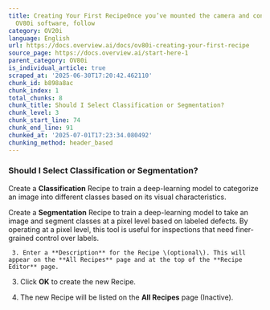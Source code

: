 ```yaml
---
title: Creating Your First RecipeOnce you’ve mounted the camera and connected to the
  OV80i software, follow
category: OV20i
language: English
url: https://docs.overview.ai/docs/ov80i-creating-your-first-recipe
source_page: https://docs.overview.ai/start-here-1
parent_category: OV80i
is_individual_article: true
scraped_at: '2025-06-30T17:20:42.462110'
chunk_id: b898a8ac
chunk_index: 1
total_chunks: 8
chunk_title: Should I Select Classification or Segmentation?
chunk_level: 3
chunk_start_line: 74
chunk_end_line: 91
chunked_at: '2025-07-01T17:23:34.080492'
chunking_method: header_based
---
```


### Should I Select Classification or Segmentation?

Create a **Classification** Recipe to train a deep-learning model to categorize an image into different classes based on its visual characteristics.

Create a **Segmentation** Recipe to train a deep-learning model to take an image and segment classes at a pixel level based on labeled defects. By operating at a pixel level, this tool is useful for inspections that need finer-grained control over labels.

     3. Enter a **Description** for the Recipe \(optional\). This will appear on the **All Recipes** page and at the top of the **Recipe Editor** page.  


  3. Click **OK** to create the new Recipe.   


  4. The new Recipe will be listed on the **All Recipes** page \(Inactive\).



